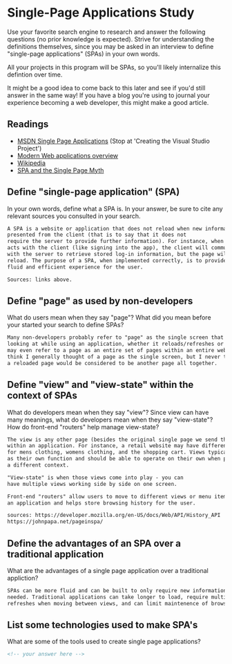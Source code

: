 # Single-Page Applications Study

Use your favorite search engine to research and answer the following questions
(no prior knowledge is expected). Strive for understanding the definitions
themselves, since you may be asked in an interview to define "single-page
applications" (SPAs) in your own words.

All your projects in this program will be SPAs, so you'll likely internalize
this defintion over time.

It might be a good idea to come back to this later and see if you'd still answer
in the same way! If you have a blog you're using to journal your experience
becoming a web developer, this might make a good article.

## Readings

-   [MSDN Single Page Applications](https://msdn.microsoft.com/en-us/magazine/dn463786.aspx) (Stop at 'Creating the Visual Studio Project')
-   [Modern Web applications overview](http://singlepageappbook.com/goal.html)
-   [Wikipedia](https://en.wikipedia.org/wiki/Single-page_application)
-   [SPA and the Single Page Myth](https://johnpapa.net/pageinspa/)

## Define "single-page application" (SPA)

In your own words, define what a SPA is. In your answer, be sure to cite any
relevant sources you consulted in your search.

```md
A SPA is a website or application that does not reload when new information is
presented from the client (that is to say that it does not
require the server to provide further information). For instance, when a user inter-
acts with the client (like signing into the app), the client will communicate
with the server to retrieve stored log-in information, but the page will never
reload. The purpose of a SPA, when implemented correctly, is to provide a more
fluid and efficient experience for the user.

Sources: links above.
```

## Define "page" as used by non-developers

What do users mean when they say "page"? What did you mean before your started
your search to define SPAs?

```md
Many non-developers probably refer to "page" as the single screen that they are
looking at while using an application, whether it reloads/refreshes or not. Some
may even refer to a page as an entire set of pages within an entire website. I
think I generally thought of a page as the single screen, but I never thought that
a reloaded page would be considered to be another page all together.
```

## Define "view" and "view-state" within the context of SPAs

What do developers mean when they say "view"? Since view can have many meanings,
what do developers mean when they say "view-state"? How do front-end "routers"
help manage view-state?

```md
The view is any other page (besides the original single page we send the server)
within an application. For instance, a retail website may have different "views"
for mens clothing, womens clothing, and the shopping cart. Views typically serve
as their own function and should be able to operate on their own when placed in
a different context.

"View-state" is when those views come into play - you can
have multiple views working side by side on one screen.

Front-end "routers" allow users to move to different views or menu items within
an application and helps store browsing history for the user.

sources: https://developer.mozilla.org/en-US/docs/Web/API/History_API
https://johnpapa.net/pageinspa/
```

## Define the advantages of an SPA over a traditional application

What are the advantages of a single page application over a traditional appliction?

```md
SPAs can be more fluid and can be built to only require new information as it is
needed. Traditional applications can take longer to load, require multiple
refreshes when moving between views, and can limit maintenence of browser history.
```

## List some technologies used to make SPA's

What are some of the tools used to create single page applications?

```md
<!-- your answer here -->
```
